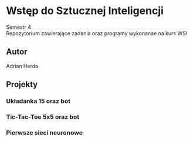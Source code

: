 # Wstęp do Sztucznej Inteligencji
Semestr 4<br>
Repozytorium zawierające zadania oraz programy wykonanae na kurs WSI

## Autor
Adrian Herda

## Projekty
### Układanka 15 oraz bot
### Tic-Tac-Toe 5x5 oraz bot
### Pierwsze sieci neuronowe
